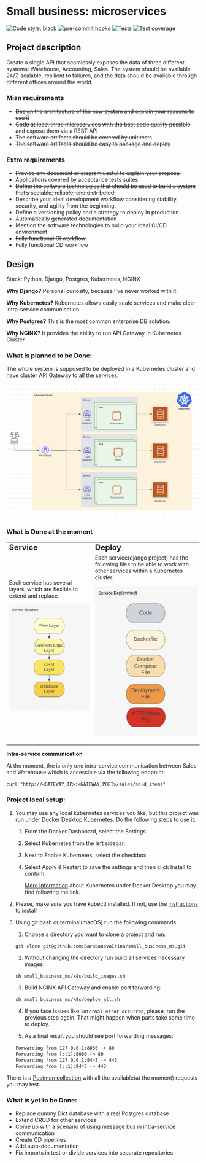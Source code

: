 # Small business: microservices

[![Code style: black](https://img.shields.io/badge/code%20style-black-000000.svg)](https://github.com/psf/black)
[![pre-commit hooks](https://github.com/BarabanovaIrina/small_business_ms/actions/workflows/pre-commit.yml/badge.svg)](https://github.com/BarabanovaIrina/small_business_ms/actions)
[![Tests](https://github.com/BarabanovaIrina/small_business_ms/actions/workflows/run_tests.yml/badge.svg)](https://github.com/BarabanovaIrina/small_business_ms/actions)
[![Test coverage](https://codecov.io/github/BarabanovaIrina/small_business_ms/branch/master/graph/badge.svg?token=5IXSUG65ZP)](https://codecov.io/github/BarabanovaIrina/small_business_ms)

## Project description

Create a single API that seamlessly exposes the data
of three different systems: Warehouse, Accounting, Sales.
The system should be available 24/7, scalable, resilient to failures,
and the data should be available through different offices around the world.

### Mian requirements

- ~~Design the architecture of the new system and explain your reasons to use it~~
- ~~Code at least three microservices with the best code quality possible
  and expose them via a REST API~~
- ~~The software artifacts should be covered by unit tests~~
- ~~The software artifacts should be easy to package and deploy~~

### Extra requirements

- ~~Provide any document or diagram useful to explain your proposal~~
- Applications covered by acceptance tests suites
- ~~Define the software technologies that should be used to build a system
  that’s scalable, reliable, and distributed.~~
- Describe your ideal development workflow considering stability, security,
  and agility from the beginning.
- Define a versioning policy and a strategy to deploy in production
- Automatically generated documentation
- Mention the software technologies to build your ideal CI/CD environment
- ~~Fully functional CI workflow~~
- Fully functional CD workflow

## Design

Stack: Python, Django, Postgres, Kubernetes, NGINX

**Why Django?** Personal curiosity, because I've never worked with it.

**Why Kubernetes?** Kubernetes allows easily scale services and make clear
intra-service communication.

**Why Postgres?** This is the most common enterprise DB solution.

**Why NGINX?** It provides the ability to run API Gateway in Kubernetes Cluster

### What is planned to be Done:

The whole system is supposed to be deployed in a Kubernetes cluster and have cluster
API Gateway to all the services.

![Design](docs/images/architecture.png)

### What is Done at the moment

<table border="0">
 <tr>
    <td><b style="font-size:20px">Service</b></td>
    <td><b style="font-size:20px">Deploy</b></td>
 </tr>
 <tr>
    <td>Each service has several layers, which are flexible to extend and replace.

![Layers](docs/images/layers.png)</td>

<td>Each service(django project) has the following files to be able to work with
other services within a Kubernetes cluster:

![Layers](docs/images/deployment.png)</td>

 </tr>
</table>

**Intra-service communication**

At the moment, the is only one intra-service communication between
Sales and Warehouse which is accessible via the following endpoint:

```shell
curl "http://<GATEWAY_IP>:<GATEWAY_PORT>/sales/sold_items"
```

### Project local setup:

1.  You may use any local kubernetes services you like, but this project
    was run under Docker Desktop Kubernetes. Do the following steps to use it:

    1. From the Docker Dashboard, select the Settings.
    2. Select Kubernetes from the left sidebar.
    3. Next to Enable Kubernetes, select the checkbox.
    4. Select Apply & Restart to save the settings and then click Install to confirm.

       [More information](https://docs.docker.com/desktop/kubernetes/) about Kubernetes
       under Docker Desktop you may find following the link.

2.  Please, make sure you have kubectl installed. If not, use the [instructions](https://kubernetes.io/docs/tasks/tools/)
    to install

3.  Using git bash or terminal(macOS) run the following commands:

    1. Choose a directory you want to clone a project and run:

    ```shell
    git clone git@github.com:BarabanovaIrina/small_business_ms.git
    ```

    2. Without changing the directory run build all services necessary images:

    ```shell
    sh small_business_ms/k8s/build_images.sh
    ```

    3. Build NGINX API Gateway and enable port forwarding:

    ```shell
    sh small_business_ms/k8s/deploy_all.sh
    ```

    4. If you face issues like `Internal error occurred`, please,
       run the previous step again. That might happen when parts take
       some time to deploy.

    5. As a final result you should see port forwarding messages:

    ```shell
    Forwarding from 127.0.0.1:8080 -> 80
    Forwarding from [::1]:8080 -> 80
    Forwarding from 127.0.0.1:8443 -> 443
    Forwarding from [::1]:8443 -> 443
    ```

There is a [Postman collection](https://github.com/BarabanovaIrina/small_business_ms/blob/master/docs/postman/small_business.postman_collection.json) with all the available(at the moment) requests
you may test.

### What is yet to be Done:

- Replace dummy Dict database with a real Postgres database
- Extend CRUD for other services
- Come up with a scenario of using message bus in intra-service communication
- Create CD pipelines
- Add auto-documentation
- Fix imports in test or divide services into separate repositories
